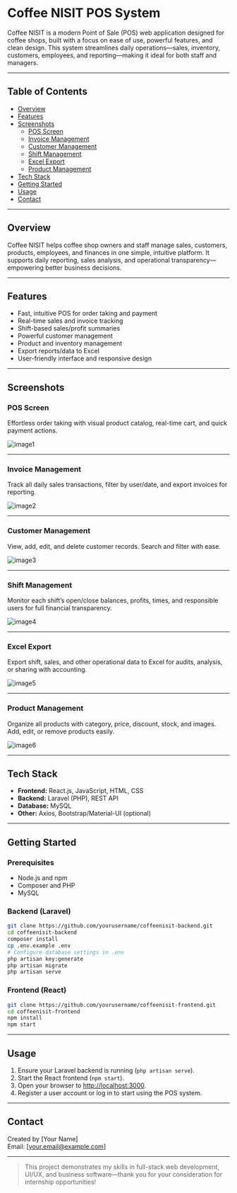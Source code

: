 # Coffee NISIT POS System

Coffee NISIT is a modern Point of Sale (POS) web application designed for coffee shops, built with a focus on ease of use, powerful features, and clean design. This system streamlines daily operations—sales, inventory, customers, employees, and reporting—making it ideal for both staff and managers.

---

## Table of Contents

- [Overview](#overview)
- [Features](#features)
- [Screenshots](#screenshots)
  - [POS Screen](#pos-screen)
  - [Invoice Management](#invoice-management)
  - [Customer Management](#customer-management)
  - [Shift Management](#shift-management)
  - [Excel Export](#excel-export)
  - [Product Management](#product-management)
- [Tech Stack](#tech-stack)
- [Getting Started](#getting-started)
- [Usage](#usage)
- [Contact](#contact)

---

## Overview

Coffee NISIT helps coffee shop owners and staff manage sales, customers, products, employees, and finances in one simple, intuitive platform. It supports daily reporting, sales analysis, and operational transparency—empowering better business decisions.

---

## Features

- Fast, intuitive POS for order taking and payment
- Real-time sales and invoice tracking
- Shift-based sales/profit summaries
- Powerful customer management
- Product and inventory management
- Export reports/data to Excel
- User-friendly interface and responsive design

---

## Screenshots

### POS Screen

Effortless order taking with visual product catalog, real-time cart, and quick payment actions.

![image1](image1)

---

### Invoice Management

Track all daily sales transactions, filter by user/date, and export invoices for reporting.

![image2](image2)

---

### Customer Management

View, add, edit, and delete customer records. Search and filter with ease.

![image3](image3)

---

### Shift Management

Monitor each shift’s open/close balances, profits, times, and responsible users for full financial transparency.

![image4](image4)

---

### Excel Export

Export shift, sales, and other operational data to Excel for audits, analysis, or sharing with accounting.

![image5](image5)

---

### Product Management

Organize all products with category, price, discount, stock, and images. Add, edit, or remove products easily.

![image6](image6)

---

## Tech Stack

- **Frontend:** React.js, JavaScript, HTML, CSS
- **Backend:** Laravel (PHP), REST API
- **Database:** MySQL
- **Other:** Axios, Bootstrap/Material-UI (optional)

---

## Getting Started

### Prerequisites

- Node.js and npm
- Composer and PHP
- MySQL

### Backend (Laravel)

```bash
git clone https://github.com/yourusername/coffeenisit-backend.git
cd coffeenisit-backend
composer install
cp .env.example .env
# Configure database settings in .env
php artisan key:generate
php artisan migrate
php artisan serve
```

### Frontend (React)

```bash
git clone https://github.com/yourusername/coffeenisit-frontend.git
cd coffeenisit-frontend
npm install
npm start
```

---

## Usage

1. Ensure your Laravel backend is running (`php artisan serve`).
2. Start the React frontend (`npm start`).
3. Open your browser to [http://localhost:3000](http://localhost:3000).
4. Register a user account or log in to start using the POS system.

---

## Contact

Created by [Your Name]  
Email: [your.email@example.com]

---

> This project demonstrates my skills in full-stack web development, UI/UX, and business software—thank you for your consideration for internship opportunities!
